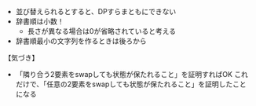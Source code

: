 - 並び替えられるとすると、DPすらまともにできない
- 辞書順は小数！
    - 長さが異なる場合は0が省略されていると考える
- 辞書順最小の文字列を作るときは後ろから

【気づき】
- 「隣り合う2要素をswapしても状態が保たれること」を証明すればOK
  これだけで、「任意の2要素をswapしても状態が保たれること」を証明したことになる
